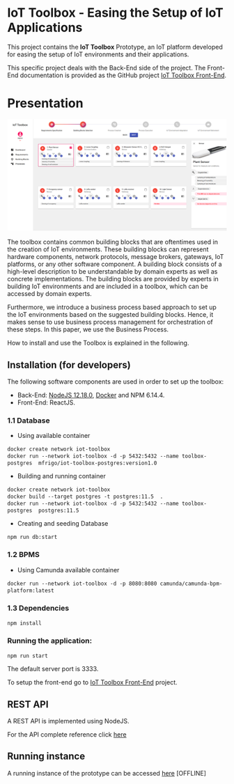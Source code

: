 # IoT Toolbox - Easing the Setup of IoT Applications

This project contains the **IoT Toolbox** Prototype, an IoT platform developed for easing the setup of IoT environments and their applications.

This specific project deals with the Back-End side of the project. The Front-End documentation is provided as the GitHub project [IoT Toolbox Front-End](https://github.com/mtfrigo/IoT-Toolbox-Frontend).

# Presentation

![TOOLBOX DASHBOARD](picture.png)

The toolbox contains common building blocks that are oftentimes used in the creation of IoT environments. These building blocks can represent hardware components, network protocols, message brokers, gateways, IoT platforms, or any other software component. A building block consists of a high-level description to be understandable by domain experts as well as concrete implementations. The building blocks are provided by experts in building IoT environments and are included in a toolbox, which can be accessed by domain experts.

Furthermore, we introduce a business process based approach to set up the IoT environments based on the suggested building blocks. Hence, it makes sense to use business process management for orchestration of these steps. In this paper, we use the Business Process.

How to install and use the Toolbox is explained in the following.

## Installation (for developers)

The following software components are used in order to set up the toolbox: 
* Back-End: [NodeJS 12.18.0](https://nodejs.org/en/), [Docker](https://docs.docker.com/get-docker/) and NPM 6.14.4.
* Front-End: ReactJS.

### 1.1 Database

* Using available container

```
docker create network iot-toolbox
docker run --network iot-toolbox -d -p 5432:5432 --name toolbox-postgres  mfrigo/iot-toolbox-postgres:version1.0
```

* Building and running container

```
docker create network iot-toolbox
docker build --target postgres -t postgres:11.5  .
docker run --network iot-toolbox -d -p 5432:5432 --name toolbox-postgres  postgres:11.5
```


* Creating and seeding Database
```
npm run db:start
```






### 1.2 BPMS
* Using Camunda available container
```
docker run --network iot-toolbox -d -p 8080:8080 camunda/camunda-bpm-platform:latest
```

### 1.3 Dependencies
```
npm install
```


### Running the application:
```
npm run start
```

The default server port is 3333. 


To setup the front-end go to [IoT Toolbox Front-End](https://github.com/mtfrigo/IoT-Toolbox-Frontend) project.

## REST API

A REST API is implemented using NodeJS. 

For the API complete reference click [here](https://github.com/mtfrigo/IoT-Toolbox-Backend/wiki/API-Reference)


## Running instance

A running instance of the prototype can be accessed [here](https://github.com/mtfrigo/IoT-Toolbox-Backend) [OFFLINE]
